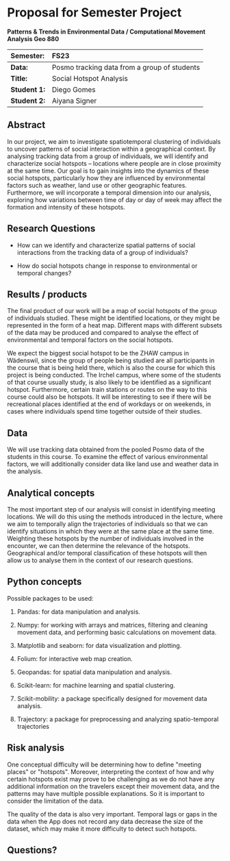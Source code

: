 # Proposal for Semester Project

**Patterns & Trends in Environmental Data / Computational Movement Analysis Geo 880**

| Semester:      | FS23                            |
|:---------------|:--------------------------------|
| **Data:**      | Posmo tracking data from a group of students  |
| **Title:**     | Social Hotspot Analysis         |
| **Student 1:** | Diego Gomes                     |
| **Student 2:** | Aiyana Signer                   |

## Abstract

In our project, we aim to investigate spatiotemporal clustering of individuals to uncover patterns of social interaction within a geographical context. By analysing tracking data from a group of individuals, we will identify and characterize social hotspots – locations where people are in close proximity at the same time. Our goal is to gain insights into the dynamics of these social hotspots, particularly how they are influenced by environmental factors such as weather, land use or other geographic features. Furthermore, we will incorporate a temporal dimension into our analysis, exploring how variations between time of day or day of week may affect the formation and intensity of these hotspots.

## Research Questions

-   How can we identify and characterize spatial patterns of social interactions from the tracking data of a group of individuals?

-   How do social hotspots change in response to environmental or temporal changes?

## Results / products

The final product of our work will be a map of social hotspots of the group of individuals studied. These might be identified locations, or they might be represented in the form of a heat map. Different maps with different subsets of the data may be produced and compared to analyse the effect of environmental and temporal factors on the social hotspots.

We expect the biggest social hotspot to be the ZHAW campus in Wädenswil, since the group of people being studied are all participants in the course that is being held there, which is also the course for which this project is being conducted. The Irchel campus, where some of the students of that course usually study, is also likely to be identified as a significant hotspot. Furthermore, certain train stations or routes on the way to this course could also be hotspots. It will be interesting to see if there will be recreational places identified at the end of workdays or on weekends, in cases where individuals spend time together outside of their studies.

## Data

<!-- What data will you use? Will you require additional context data? Where do you get this data from? Do you already have all the data? -->

We will use tracking data obtained from the pooled Posmo data of the students in this course. To examine the effect of various environmental factors, we will additionally consider data like land use and weather data in the analysis.

## Analytical concepts

<!-- Which analytical concepts will you use? What conceptual movement spaces and respective modelling approaches of trajectories will you be using? What additional spatial analysis methods will you be using? -->

The most important step of our analysis will consist in identifying meeting locations. We will do this using the methods introduced in the lecture, where we aim to temporally align the trajectories of individuals so that we can identify situations in which they were at the same place at the same time. Weighting these hotspots by the number of individuals involved in the encounter, we can then determine the relevance of the hotspots. Geographical and/or temporal classification of these hotspots will then allow us to analyse them in the context of our research questions.

## Python concepts

<!-- Which R concepts, functions, packages will you mainly use. What additional spatial analysis methods will you be using? -->

Possible packages to be used:

1.  Pandas: for data manipulation and analysis.

2.  Numpy: for working with arrays and matrices, filtering and cleaning movement data, and performing basic calculations on movement data.

3.  Matplotlib and seaborn: for data visualization and plotting.

4.  Folium: for interactive web map creation.

5.  Geopandas: for spatial data manipulation and analysis.

6.  Scikit-learn: for machine learning and spatial clustering.

7.   Scikit-mobility: a package specifically designed for movement data analysis.

8.  Trajectory: a package for preprocessing and analyzing spatio-temporal trajectories

## Risk analysis

<!-- What could be the biggest challenges/problems you might face? What is your plan B? -->

One conceptual difficulty will be determining how to define "meeting places" or "hotspots". Moreover, interpreting the context of how and why certain hotspots exist may prove to be challenging as we do not have any additional information on the travelers except their movement data, and the patterns may have multiple possible explanations. So it is important to consider the limitation of the data.

The quality of the data is also very important. Temporal lags or gaps in the data when the App does not record any data decrease the size of the dataset, which may make it more difficulty to detect such hotspots.

## Questions?

<!-- Which questions would you like to discuss at the coaching session? -->
